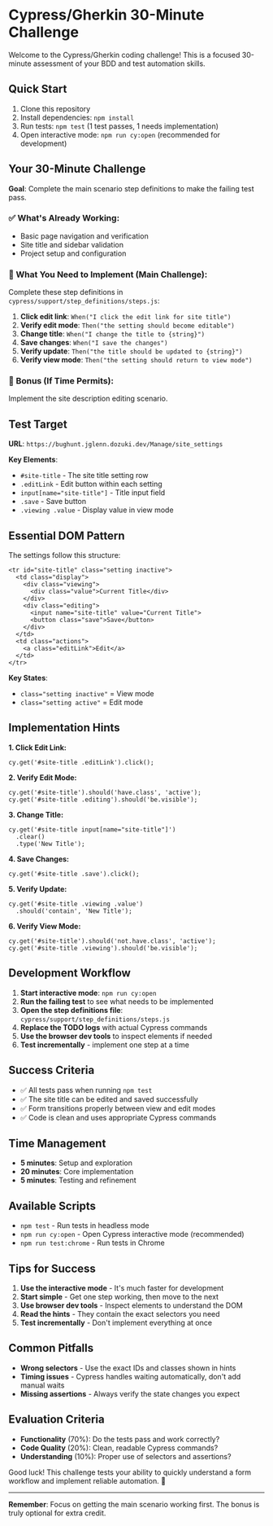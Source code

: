 # Cypress/Gherkin 30-Minute Challenge

Welcome to the Cypress/Gherkin coding challenge! This is a focused 30-minute assessment of your BDD and test automation skills.

## Quick Start

1. Clone this repository
2. Install dependencies: `npm install`
3. Run tests: `npm test` (1 test passes, 1 needs implementation)
4. Open interactive mode: `npm run cy:open` (recommended for development)

## Your 30-Minute Challenge

**Goal**: Complete the main scenario step definitions to make the failing test pass.

### ✅ What's Already Working:
- Basic page navigation and verification
- Site title and sidebar validation
- Project setup and configuration

### 🔧 What You Need to Implement (Main Challenge):
Complete these step definitions in `cypress/support/step_definitions/steps.js`:

1. **Click edit link**: `When("I click the edit link for site title")`
2. **Verify edit mode**: `Then("the setting should become editable")`  
3. **Change title**: `When("I change the title to {string}")`
4. **Save changes**: `When("I save the changes")`
5. **Verify update**: `Then("the title should be updated to {string}")`
6. **Verify view mode**: `Then("the setting should return to view mode")`

### 🌟 Bonus (If Time Permits):
Implement the site description editing scenario.

## Test Target

**URL**: `https://bughunt.jglenn.dozuki.dev/Manage/site_settings`

**Key Elements**:
- `#site-title` - The site title setting row
- `.editLink` - Edit button within each setting
- `input[name="site-title"]` - Title input field
- `.save` - Save button
- `.viewing .value` - Display value in view mode

## Essential DOM Pattern

The settings follow this structure:
```
<tr id="site-title" class="setting inactive">
  <td class="display">
    <div class="viewing">
      <div class="value">Current Title</div>
    </div>
    <div class="editing">
      <input name="site-title" value="Current Title">
      <button class="save">Save</button>
    </div>
  </td>
  <td class="actions">
    <a class="editLink">Edit</a>
  </td>
</tr>
```

**Key States**:
- `class="setting inactive"` = View mode
- `class="setting active"` = Edit mode

## Implementation Hints

**1. Click Edit Link:**
```
cy.get('#site-title .editLink').click();
```

**2. Verify Edit Mode:**
```
cy.get('#site-title').should('have.class', 'active');
cy.get('#site-title .editing').should('be.visible');
```

**3. Change Title:**
```
cy.get('#site-title input[name="site-title"]')
  .clear()
  .type('New Title');
```

**4. Save Changes:**
```
cy.get('#site-title .save').click();
```

**5. Verify Update:**
```
cy.get('#site-title .viewing .value')
  .should('contain', 'New Title');
```

**6. Verify View Mode:**
```
cy.get('#site-title').should('not.have.class', 'active');
cy.get('#site-title .viewing').should('be.visible');
```

## Development Workflow

1. **Start interactive mode**: `npm run cy:open`
2. **Run the failing test** to see what needs to be implemented
3. **Open the step definitions file**: `cypress/support/step_definitions/steps.js`
4. **Replace the TODO logs** with actual Cypress commands
5. **Use the browser dev tools** to inspect elements if needed
6. **Test incrementally** - implement one step at a time

## Success Criteria

- ✅ All tests pass when running `npm test`
- ✅ The site title can be edited and saved successfully
- ✅ Form transitions properly between view and edit modes
- ✅ Code is clean and uses appropriate Cypress commands

## Time Management

- **5 minutes**: Setup and exploration
- **20 minutes**: Core implementation
- **5 minutes**: Testing and refinement

## Available Scripts

- `npm test` - Run tests in headless mode
- `npm run cy:open` - Open Cypress interactive mode (recommended)
- `npm run test:chrome` - Run tests in Chrome

## Tips for Success

1. **Use the interactive mode** - It's much faster for development
2. **Start simple** - Get one step working, then move to the next
3. **Use browser dev tools** - Inspect elements to understand the DOM
4. **Read the hints** - They contain the exact selectors you need
5. **Test incrementally** - Don't implement everything at once

## Common Pitfalls

- **Wrong selectors** - Use the exact IDs and classes shown in hints
- **Timing issues** - Cypress handles waiting automatically, don't add manual waits
- **Missing assertions** - Always verify the state changes you expect

## Evaluation Criteria

- **Functionality** (70%): Do the tests pass and work correctly?
- **Code Quality** (20%): Clean, readable Cypress commands?
- **Understanding** (10%): Proper use of selectors and assertions?

Good luck! This challenge tests your ability to quickly understand a form workflow and implement reliable automation. 🚀

---

**Remember**: Focus on getting the main scenario working first. The bonus is truly optional for extra credit.